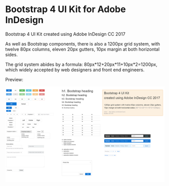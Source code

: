 # Bootstrap 4 UI Kit for Adobe InDesign

Bootstrap 4 UI Kit created using Adobe InDesign CC 2017

As well as Bootstrap components, there is also a 1200px grid system, with twelve 80px columns, eleven 20px gutters, 10px margin at both horizontal sides.

The grid system abides by a formula: 80px\*12+20px\*11+10px\*2=1200px, which widely accepted by web designers and front end engineers.

Preview:

![Bootstrap4 UI Kit](./Bootstrap4%20UI%20Kit.png "Bootstrap4 UI Kit")
